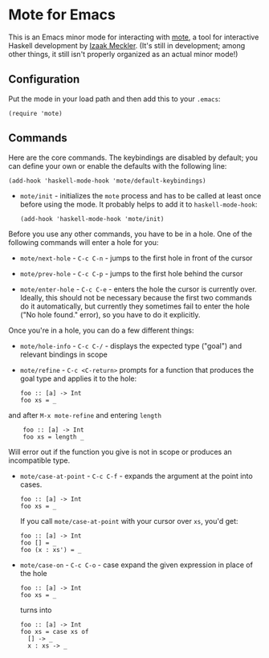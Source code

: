# Mote for Emacs

This is an Emacs minor mode for interacting with [mote][mote], a tool for interactive Haskell development by [Izaak Meckler][im]. (It's still in development; among other things, it still isn't properly organized as an actual minor mode!)

## Configuration

Put the mode in your load path and then add this to your `.emacs`:

    (require 'mote)

## Commands

<!-- Command documentation loosely based on the readme from the main mote repository. -->

Here are the core commands. The keybindings are disabled by default; you can define your own or enable the defaults with the following line:

    (add-hook 'haskell-mode-hook 'mote/default-keybindings)

  * `mote/init` - initializes the `mote` process and has to be called at least once before using the mode. It probably helps to add it to `haskell-mode-hook`:

        (add-hook 'haskell-mode-hook 'mote/init)

Before you use any other commands, you have to be in a hole. One of the following commands will enter a hole for you:

  * `mote/next-hole` - `C-c C-n` - jumps to the first hole in front of the cursor

  * `mote/prev-hole` - `C-c C-p` - jumps to the first hole behind the cursor

  * `mote/enter-hole` - `C-c C-e` - enters the hole the cursor is currently over. Ideally, this should not be necessary because the first two commands do it automatically, but currently they sometimes fail to enter the hole ("No hole found." error), so you have to do it explicitly.

Once you're in a hole, you can do a few different things:

  * `mote/hole-info` - `C-c C-/` - displays the expected type ("goal") and relevant bindings in scope

  * `mote/refine` - `C-c <C-return>` prompts for a function that produces the goal type and applies it to the hole:

        foo :: [a] -> Int
        foo xs = _

  and after `M-x mote-refine` and entering `length`

        foo :: [a] -> Int
        foo xs = length _

  Will error out if the function you give is not in scope or produces an incompatible type.

  * `mote/case-at-point` - `C-c C-f` - expands the argument at the point into cases.

        foo :: [a] -> Int
        foo xs = _

    If you call `mote/case-at-point` with your cursor over `xs`, you'd get:

        foo :: [a] -> Int
        foo [] = _
        foo (x : xs') = _

  * `mote/case-on` - `C-c C-o` - case expand the given expression in place of the hole

        foo :: [a] -> Int
        foo xs = _

    turns into

        foo :: [a] -> Int
        foo xs = case xs of
          [] -> _
          x : xs -> _

[mote]: https://github.com/imeckler/mote
[im]: http://parametricity.com/
